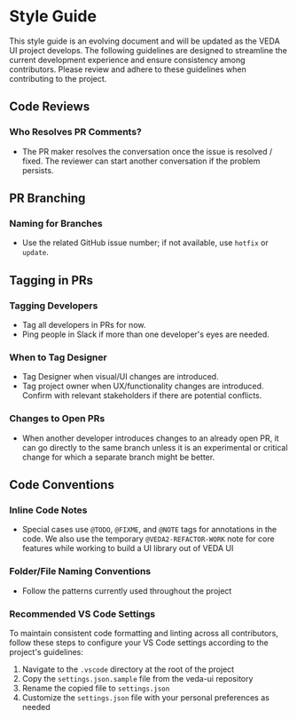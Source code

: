 # Style Guide

This style guide is an evolving document and will be updated as the VEDA UI project develops. The following guidelines are designed to streamline the current development experience and ensure consistency among contributors. Please review and adhere to these guidelines when contributing to the project.

## Code Reviews

### Who Resolves PR Comments?

- The PR maker resolves the conversation once the issue is resolved / fixed. The reviewer can start another conversation if the problem persists.

## PR Branching

### Naming for Branches

- Use the related GitHub issue number; if not available, use `hotfix` or `update`.

## Tagging in PRs

### Tagging Developers

- Tag all developers in PRs for now.
- Ping people in Slack if more than one developer's eyes are needed.

### When to Tag Designer

- Tag Designer when visual/UI changes are introduced.
- Tag project owner when UX/functionality changes are introduced. Confirm with relevant stakeholders if there are potential conflicts.

### Changes to Open PRs

- When another developer introduces changes to an already open PR, it can go directly to the same branch unless it is an experimental or critical change for which a separate branch might be better.

## Code Conventions

### Inline Code Notes

- Special cases use `@TODO`, `@FIXME`, and `@NOTE` tags for annotations in the code. We also use the temporary `@VEDA2-REFACTOR-WORK` note for core features while working to build a UI library out of VEDA UI

### Folder/File Naming Conventions

- Follow the patterns currently used throughout the project

### Recommended VS Code Settings

To maintain consistent code formatting and linting across all contributors, follow these steps to configure your VS Code settings according to the project's guidelines:

1. Navigate to the `.vscode` directory at the root of the project
2. Copy the `settings.json.sample` file from the veda-ui repository
3. Rename the copied file to `settings.json`
4. Customize the `settings.json` file with your personal preferences as needed